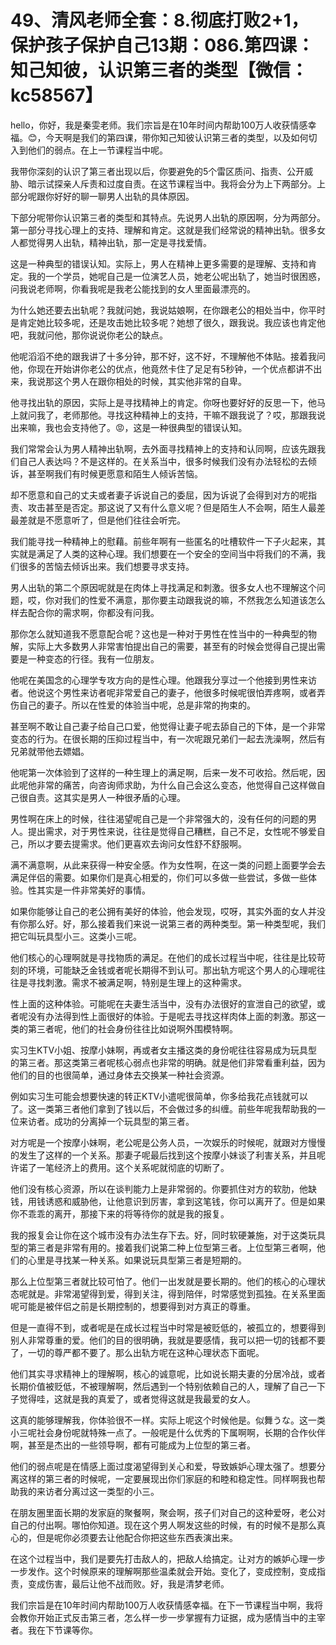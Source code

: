 # 49、清风老师全套：8.彻底打败2+1，保护孩子保护自己13期：086.第四课：知己知彼，认识第三者的类型【微信：kc58567】

hello，你好，我是秦雯老师。我们宗旨是在10年时间内帮助100万人收获情感幸福。😊，今天啊是我们的第四课，带你知己知彼认识第三者的类型，以及如何切入到他们的弱点。在上一节课程当中呢。

我带你深刻的认识了第三者出现以后，你要避免的5个雷区质问、指责、公开威胁、暗示试探亲人斥责和过度自责。在这节课程当中。我将会分为上下两部分。上部分呢跟你好好的聊一聊男人出轨的具体原因。

下部分呢带你认识第三者的类型和其特点。先说男人出轨的原因啊，分为两部分。第一部分寻找心理上的支持、理解和肯定。这就是我们经常说的精神出轨。很多女人都觉得男人出轨，精神出轨，那一定是寻找爱情。

这是一种典型的错误认知。实际上，男人在精神上更多需要的是理解、支持和肯定。我的一个学员，她呢自己是一位演艺人员，她老公呢出轨了，她当时很困惑，问我说老师啊，你看我呢是我老公能找到的女人里面最漂亮的。

为什么她还要去出轨呢？我就问她，我说姑娘啊，在你跟老公的相处当中，你平时是肯定她比较多呢，还是攻击她比较多呢？她想了很久，跟我说。我应该也肯定他吧，我就问他，那你说说你老公的缺点。

他呢滔滔不绝的跟我讲了十多分钟，那不好，这不好，不理解他不体贴。接着我问他，你现在开始讲你老公的优点，他竟然卡住了足足有5秒钟，一个优点都讲不出来，我说那这个男人在跟你相处的时候，其实他非常的自卑。

他寻找出轨的原因，实际上是寻找精神上的肯定。你呀也要好好的反思一下，他马上就问我了，老师那他。寻找这种精神上的支持，干嘛不跟我说了？哎，那跟我说出来嘛，我也会支持他了。😡，这是一种很典型的错误认知。

我们常常会认为男人精神出轨啊，去外面寻找精神上的支持和认同啊，应该先跟我们自己人表达吗？不是这样的。在关系当中，很多时候我们没有办法轻松的去倾诉，甚至啊我们有时候更愿意和陌生人倾诉苦恼。

却不愿意和自己的丈夫或者妻子诉说自己的委屈，因为诉说了会得到对方的呢指责、攻击甚至是否定。那这说了又有什么意义呢？但是陌生人不会啊，陌生人最差最差就是不愿意听了，但是他们往往会听完。

我们能寻找一种精神上的慰藉。前些年啊有一些匿名的吐槽软件一下子火起来，其实就是满足了人类的这种心理。我们想要在一个安全的空间当中将我们的不满，我们很多的苦恼去倾诉出来。我们想要寻求支持。

男人出轨的第二个原因呢就是在肉体上寻找满足和刺激。很多女人也不理解这个问题，哎，你对我们的性爱不满意，那你要主动跟我说的嘛，不然我怎么知道该怎么样去配合你的需求啊，你都没有问我。

那你怎么就知道我不愿意配合呢？这也是一种对于男性在性当中的一种典型的物解，实际上大多数男人非常害怕提出自己的需要，甚至有的时候会觉得自己提出需要是一种变态的行径。我有一位朋友。

他呢在美国念的心理学专攻方向的是性心理。他跟我分享过一个他接到男性来访者。他说这个男性来访者呢非常爱自己的妻子，他很多时候呢很怕弄疼啊，或者弄伤自己的妻子。所以在性爱的体验当中呢，总是非常的拘束的。

甚至啊不敢让自己妻子给自己口爱，他觉得让妻子呢去舔自己的下体，是一个非常变态的行为。在很长期的压抑过程当中，有一次呢跟兄弟们一起去洗澡啊，然后有兄弟就带他去嫖娼。

他呢第一次体验到了这样的一种生理上的满足啊，后来一发不可收拾。然后呢，因此呢他非常的痛苦，向咨询师求助，为什么自己会这么变态，他觉得自己这样做自己很自责。这其实是男人一种很矛盾的心理。

男性啊在床上的时候，往往渴望呢自己是一个非常强大的，没有任何的问题的男人。提出需求，对于男性来说，往往是觉得自己糟糕，自己不足，女性呢不够爱自己，所以才要去提需求。他们更喜欢去询问女性舒不舒服啊。

满不满意啊，从此来获得一种安全感。作为女性啊，在这一类的问题上面要学会去满足伴侣的需要。如果你们是真心相爱的，你们可以多做一些尝试，多做一些体验。性其实是一件非常美好的事情。

如果你能够让自己的老公拥有美好的体验，他会发现，哎呀，其实外面的女人并没有你那么好。好，那么接着我们来说一说第三者的两种类型。第一种类型呢，我们把它叫玩具型小三。这类小三呢。

他们核心的心理啊就是寻找物质的满足。在他们的成长过程当中呢，往往是比较苛刻的环境，可能缺乏金钱或者呢长期得不到认可。那出轨方呢这个男人的心理呢往往是寻找刺激。需求不被满足啊，特别是生理上的这种需求。

性上面的这种体验。可能呢在夫妻生活当中，没有办法很好的宣泄自己的欲望，或者呢没有办法得到性上面很好的体验。于是呢去寻找这样肉体上面的刺激。那这一类的第三者呢，他们的社会身份往往比如说啊外围模特啊。

实习生KTV小姐、按摩小妹啊，再或者女主播这类的身份呢往往容易成为玩具型的第三者。那这类第三者呢核心弱点也非常的明确。就是他们非常看重利益，因为他们的目的也很简单，通过身体去交换某一种社会资源。

例如实习生可能会想要快速的转正KTV小遣呢很简单，你多给我花点钱就可以了。这一类第三者他们拿到了钱以后，不会做过多的纠缠。前些年呢我帮助我的一位来访者。成功的分离掉一个玩具型的第三者。

对方呢是一个按摩小妹啊，老公呢是公务人员，一次娱乐的时候呢，就跟对方慢慢的发生了这样的一个关系。那妻子呢最后找到这个按摩小妹谈了利害关系，并且呢许诺了一笔经济上的费用。这个关系呢就彻底的切断了。

他们没有核心资源，所以在谈判能力上是非常弱的。你要抓住对方的软肋，他缺钱，用钱诱惑和威胁他，让他意识到厉害，拿到这笔钱，你可以离开了。但是如果你不乖乖的离开，那接下来的将等待你的就是我的报复。

我的报复会让你在这个城市没有办法生存下去。好，同时软硬兼施，对于这类玩具型的第三者是非常有用的。接着我们说第二种上位型第三者。上位型第三者啊，他们的心里是寻找某一种关系。如果说玩具型第三者是短期的。

那么上位型第三者就比较可怕了。他们一出发就是要长期的。他们的核心的心理状态呢就是。非常渴望得到爱，得到关注，得到陪伴，时常感觉到孤独。在关系里面呢可能是被伴侣之前是长期控制的，想要得到对方真正的尊重。

但是一直得不到，或者呢是在成长过程当中时常是被贬低的，被孤立的，想要得到别人非常尊重的爱。他们的目的很明确，我就是要感情，我可以把一切的钱都不要了，一切的尊严都不要了。那么出轨方呢在这种心理状态下面呢。

他们其实寻求精神上的理解啊，核心的诚意呢，比如说长期夫妻的分居冷战，或者长期价值被贬低，不被理解啊，然后遇到一个特别依赖自己的人，理解了自己一下子觉得哇，这就是我的真爱了，或者觉得这就是我最爱的女人。

这真的能够理解我，你体验很不一样。实际上呢这个时候他是。似舞うな。这一类小三呢社会身份呢就特殊一点了。一般呢是什么优秀的下属啊啊，长期的合作伙伴啊，甚至是杰出的一些领导啊，都有可能成为上位型的第三者。

他们的弱点呢是在情感上面过度渴望得到关心和爱，导致嫉妒心理太强了。想要分离这样的第三者的时候呢，一定要展现出你们家庭的和睦和稳定性。同样啊我也帮助我的来访者分离过这一类型的小三。

在朋友圈里面长期的发家庭的聚餐啊，聚会啊，孩子们对自己的这种爱呀，老公对自己的付出啊。哪怕你知道。现在这个男人啊发这些的时候，有的时候不是那么真心的，但是呢你必须要去让他配合你把这些东西表演出来。

在这个过程当中，我们是要先打击敌人的，把敌人给搞定。让对方的嫉妒心理一步一步发作。这个时候原来的理解啊那些温柔就会开始。变化了，变成控制，变成指责，变成伤害，最后让他不战而败。好，我是清梦老师。

我们宗旨是在10年时间内帮助100万人收获情感幸福。在下一节课程当中啊，我将会教你开始正式反击第三者，怎么样一步一步掌握有力证据，成为感情当中的主宰者。我在下节课等你。

